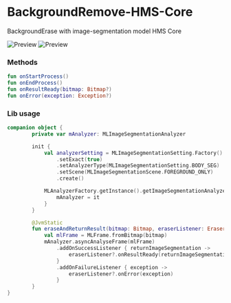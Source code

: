 # BackgroundRemove-HMS-Core
BackgroundErase with image-segmentation model HMS Core


![Preview](/previews/img1.png)   ![Preview](/previews/img2.gif)


### Methods

```kotlin
fun onStartProcess()
fun onEndProcess()
fun onResultReady(bitmap: Bitmap?)
fun onError(exception: Exception?)
```

### Lib usage

```kotlin
companion object {
        private var mAnalyzer: MLImageSegmentationAnalyzer

        init {
            val analyzerSetting = MLImageSegmentationSetting.Factory()
                .setExact(true)
                .setAnalyzerType(MLImageSegmentationSetting.BODY_SEG)
                .setScene(MLImageSegmentationScene.FOREGROUND_ONLY)
                .create()

            MLAnalyzerFactory.getInstance().getImageSegmentationAnalyzer(analyzerSetting).also {
                mAnalyzer = it
            }
        }

        @JvmStatic
        fun eraseAndReturnResult(bitmap: Bitmap, eraserListener: EraserListener?) {
            val mlFrame = MLFrame.fromBitmap(bitmap)
            mAnalyzer.asyncAnalyseFrame(mlFrame)
                .addOnSuccessListener { returnImageSegmentation ->
                    eraserListener?.onResultReady(returnImageSegmentation.foreground)
                }
                .addOnFailureListener { exception ->
                    eraserListener?.onError(exception)
                }
        }
}
```


